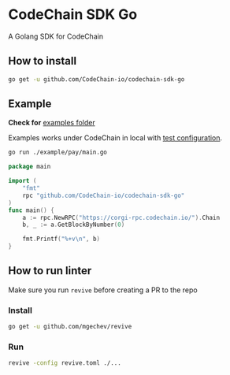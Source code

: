 # CodeChain SDK Go

A Golang SDK for CodeChain

## How to install

```bash
go get -u github.com/CodeChain-io/codechain-sdk-go
```

## Example

**Check for** [examples folder](https://github.com/CodeChain-io/codechain-sdk-go/tree/master/example)

Examples works under CodeChain in local with [test configuration](https://github.com/CodeChain-io/codechain#run).

```sh
go run ./example/pay/main.go
```

```Go
package main

import (
	"fmt"
	rpc "github.com/CodeChain-io/codechain-sdk-go"
)
func main() {
	a := rpc.NewRPC("https://corgi-rpc.codechain.io/").Chain
	b, _ := a.GetBlockByNumber(0)

	fmt.Printf("%+v\n", b)
}

```

## How to run linter

Make sure you run `revive` before creating a PR to the repo

### Install

```sh
go get -u github.com/mgechev/revive
```

### Run

```sh
revive -config revive.toml ./...
```
